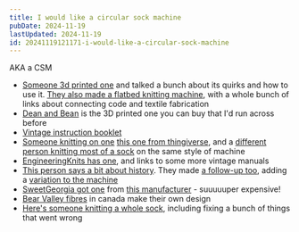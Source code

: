 ```yaml
---
title: I would like a circular sock machine
pubDate: 2024-11-19
lastUpdated: 2024-11-19
id: 20241119121171-i-would-like-a-circular-sock-machine
---
```


AKA a CSM

- [Someone 3d printed one](https://www.youtube.com/watch?v=PUcVIYgROpI) and talked a bunch about its quirks and how to use it. [They also made a flatbed knitting machine](https://www.youtube.com/watch?v=kUKiXIdw2pI), with a whole bunch of links about connecting code and textile fabrication
- [Dean and Bean](https://www.deanandbean.com) is the 3D printed one you can buy that I'd run across before
- [Vintage instruction booklet](https://archive.org/details/instructionsforo00aike/mode/2up?view=theater)
- [Someone knitting on one](https://www.youtube.com/watch?v=KrTNHxu4Q5Y) [this one from thingiverse](https://www.thingiverse.com/thing:4695746), and a [different person knitting most of a sock](https://www.youtube.com/watch?v=g7DEMIa16DE) on the same style of machine
- [EngineeringKnits has one](https://www.youtube.com/watch?v=-ybuJWnO6Uc), and links to some more vintage manuals
- [This person says a bit about history](https://www.youtube.com/watch?v=DRT-SEdBXmc). They made [a follow-up too](https://www.youtube.com/watch?v=k-w3kcYpAh4), adding a [variation to the machine](https://www.printables.com/model/355228-circular-sock-knitting-machine-for-my-mom-and-you)
- [SweetGeorgia got one](https://www.youtube.com/watch?v=Ux4yaThZ5Qk) from [this manufacturer](https://erlbacherknitting.com/shop/) - suuuuuper expensive!
- [Bear Valley fibres](https://www.bearvalleyfibres.ca/collections/csm) in canada make their own design
- [Here's someone knitting a whole sock](https://www.youtube.com/watch?v=PUcVIYgROpI), including fixing a bunch of things that went wrong
